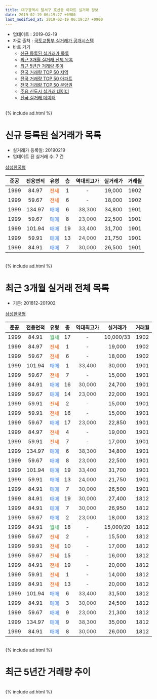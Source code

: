 ```yaml
---
title: 대구광역시 달서구 호산동 아파트 실거래 정보
date: 2019-02-19 06:19:27 +0900
last_modified_at: 2019-02-19 06:19:27 +0900
---
```


* 업데이트 : 2019-02-19
* 자료 출처 : [국토교통부 실거래가 공개시스템](http://rt.molit.go.kr)
* 바로 가기
    * [신규 등록된 실거래가 목록](#신규-등록된-실거래가-목록)
    * [최근 3개월 실거래 전체 목록](#최근-3개월-실거래-전체-목록)
    * [최근 5년간 거래량 추이](#최근-5년간-거래량-추이)
    * [전국 거래량 TOP 50 지역](https://inasie.github.io/apt-trade-info/최근-3개월-전국에서-가장-거래가-많이-발생한-지역)
    * [전국 거래량 TOP 50 아파트](https://inasie.github.io/apt-trade-info/최근-3개월-전국에서-가장-거래가-많이-발생한-아파트)
    * [전국 거래량 TOP 50 분양권](https://inasie.github.io/apt-trade-info/최근-3개월-전국에서-가장-거래가-많이-발생한-분양권)
    * [주요 신도시 실거래 데이터](https://inasie.github.io/apt-trade-info/주요-신도시)
    * [전국 실거래 데이터](https://inasie.github.io/apt-trade-info/전국)
<br>
{% include ad.html %}
<br>

# 신규 등록된 실거래가 목록
* 실거래가 등록일: 20190219
* 업데이트 된 실거래 수: 7 건


[삼성한국형](https://search.naver.com/search.naver?query=%EB%8C%80%EA%B5%AC%EA%B4%91%EC%97%AD%EC%8B%9C+%EB%8B%AC%EC%84%9C%EA%B5%AC+%ED%98%B8%EC%82%B0%EB%8F%99+%EC%82%BC%EC%84%B1%ED%95%9C%EA%B5%AD%ED%98%95)

|준공|전용면적|유형|층|역대최고가|실거래가|거래월|
|:---:|:---:|:---:|:---:|:---:|:---:|:---:|
|1999|84.97|<span style="color:#ff5a00">전세</span>|1|<span style="color:#444444">-</span>|19,000|1902|
|1999|59.67|<span style="color:#ff5a00">전세</span>|6|<span style="color:#444444">-</span>|18,000|1902|
|1999|134.97|<span style="color:#4285f3">매매</span>|6|<span style="color:#444444">38,300</span>|34,800|1901|
|1999|59.67|<span style="color:#4285f3">매매</span>|8|<span style="color:#444444">23,000</span>|22,500|1901|
|1999|101.94|<span style="color:#4285f3">매매</span>|19|<span style="color:#444444">33,400</span>|31,700|1901|
|1999|59.91|<span style="color:#4285f3">매매</span>|13|<span style="color:#444444">24,000</span>|21,750|1901|
|1999|84.91|<span style="color:#4285f3">매매</span>|7|<span style="color:#444444">30,000</span>|26,500|1901|


<br>
{% include ad.html %}
<br>

# 최근 3개월 실거래 전체 목록
* 기준: 201812-201902


[삼성한국형](https://search.naver.com/search.naver?query=%EB%8C%80%EA%B5%AC%EA%B4%91%EC%97%AD%EC%8B%9C+%EB%8B%AC%EC%84%9C%EA%B5%AC+%ED%98%B8%EC%82%B0%EB%8F%99+%EC%82%BC%EC%84%B1%ED%95%9C%EA%B5%AD%ED%98%95)

|준공|전용면적|유형|층|역대최고가|실거래가|거래월|
|:---:|:---:|:---:|:---:|:---:|:---:|:---:|
|1999|84.91|<span style="color:#34a853">월세</span>|17|<span style="color:#444444">-</span>|10,000/33|1902|
|1999|84.97|<span style="color:#ff5a00">전세</span>|1|<span style="color:#444444">-</span>|19,000|1902|
|1999|59.67|<span style="color:#ff5a00">전세</span>|6|<span style="color:#444444">-</span>|18,000|1902|
|1999|101.94|<span style="color:#4285f3">매매</span>|1|<span style="color:#444444">33,400</span>|30,000|1901|
|1999|59.67|<span style="color:#ff5a00">전세</span>|7|<span style="color:#444444">-</span>|15,000|1901|
|1999|84.91|<span style="color:#4285f3">매매</span>|16|<span style="color:#444444">30,000</span>|24,700|1901|
|1999|59.67|<span style="color:#4285f3">매매</span>|14|<span style="color:#444444">23,000</span>|22,000|1901|
|1999|59.91|<span style="color:#ff5a00">전세</span>|2|<span style="color:#444444">-</span>|15,000|1901|
|1999|59.91|<span style="color:#ff5a00">전세</span>|16|<span style="color:#444444">-</span>|15,000|1901|
|1999|59.67|<span style="color:#4285f3">매매</span>|17|<span style="color:#444444">23,000</span>|22,850|1901|
|1999|84.97|<span style="color:#ff5a00">전세</span>|4|<span style="color:#444444">-</span>|19,000|1901|
|1999|59.91|<span style="color:#ff5a00">전세</span>|7|<span style="color:#444444">-</span>|17,000|1901|
|1999|134.97|<span style="color:#4285f3">매매</span>|6|<span style="color:#444444">38,300</span>|34,800|1901|
|1999|59.67|<span style="color:#4285f3">매매</span>|8|<span style="color:#444444">23,000</span>|22,500|1901|
|1999|101.94|<span style="color:#4285f3">매매</span>|19|<span style="color:#444444">33,400</span>|31,700|1901|
|1999|59.91|<span style="color:#4285f3">매매</span>|13|<span style="color:#444444">24,000</span>|21,750|1901|
|1999|84.91|<span style="color:#4285f3">매매</span>|7|<span style="color:#444444">30,000</span>|26,500|1901|
|1999|84.91|<span style="color:#4285f3">매매</span>|19|<span style="color:#444444">30,000</span>|27,400|1812|
|1999|84.91|<span style="color:#4285f3">매매</span>|7|<span style="color:#444444">30,000</span>|26,950|1812|
|1999|59.67|<span style="color:#4285f3">매매</span>|2|<span style="color:#444444">23,000</span>|18,000|1812|
|1999|84.91|<span style="color:#34a853">월세</span>|18|<span style="color:#444444">-</span>|15,000/20|1812|
|1999|59.67|<span style="color:#ff5a00">전세</span>|2|<span style="color:#444444">-</span>|15,500|1812|
|1999|59.91|<span style="color:#ff5a00">전세</span>|10|<span style="color:#444444">-</span>|17,000|1812|
|1999|59.67|<span style="color:#ff5a00">전세</span>|15|<span style="color:#444444">-</span>|16,000|1812|
|1999|84.91|<span style="color:#ff5a00">전세</span>|19|<span style="color:#444444">-</span>|20,000|1812|
|1999|59.91|<span style="color:#ff5a00">전세</span>|1|<span style="color:#444444">-</span>|14,000|1812|
|1999|84.91|<span style="color:#ff5a00">전세</span>|13|<span style="color:#444444">-</span>|20,000|1812|
|1999|101.94|<span style="color:#4285f3">매매</span>|6|<span style="color:#444444">33,400</span>|31,500|1812|
|1999|84.91|<span style="color:#4285f3">매매</span>|3|<span style="color:#444444">30,000</span>|24,500|1812|
|1999|59.67|<span style="color:#4285f3">매매</span>|9|<span style="color:#444444">23,000</span>|21,300|1812|
|1999|134.97|<span style="color:#4285f3">매매</span>|9|<span style="color:#444444">38,300</span>|35,000|1812|
|1999|84.91|<span style="color:#4285f3">매매</span>|8|<span style="color:#444444">30,000</span>|26,000|1812|


<br>
{% include ad.html %}
<br>

# 최근 5년간 거래량 추이


<div style="width:100%;">
    <canvas id="deal_progress" height="200"></canvas>
</div>

<script>
new Chart(document.getElementById("deal_progress"), {
    type: 'line',
    data: {
        labels: ['201402','201403','201404','201405','201406','201407','201408','201409','201410','201411','201412','201501','201502','201503','201504','201505','201506','201507','201508','201509','201510','201511','201512','201601','201602','201603','201604','201605','201606','201607','201608','201609','201610','201611','201612','201701','201702','201703','201704','201705','201706','201707','201708','201709','201710','201711','201712','201801','201802','201803','201804','201805','201806','201807','201808','201809','201810','201811','201812','201901','201902'],
        datasets: [{
            label: '매매',
            pointRadius: 1,
            data: [7, 6, 9, 6, 6, 11, 9, 6, 13, 10, 3, 11, 8, 9, 12, 6, 14, 12, 13, 9, 11, 5, 4, 1, 0, 1, 2, 6, 2, 6, 5, 10, 9, 15, 3, 6, 11, 6, 6, 5, 13, 15, 14, 9, 9, 9, 4, 7, 6, 13, 5, 9, 11, 11, 7, 6, 12, 3, 8, 9, 0],
            borderColor: "rgba(255, 201, 14, 1)",
            backgroundColor: "rgba(255, 201, 14, 0.5)",
            fill: false,
            lineTension: 0
        },{
            label: '전월세',
            pointRadius: 1,
            data: [5, 3, 9, 8, 5, 4, 8, 2, 4, 5, 5, 6, 6, 6, 3, 4, 4, 8, 8, 5, 9, 5, 3, 6, 7, 4, 2, 5, 10, 2, 2, 4, 5, 12, 7, 7, 6, 3, 7, 5, 0, 3, 4, 5, 3, 3, 2, 1, 5, 6, 5, 6, 4, 6, 4, 4, 9, 4, 7, 5, 3],
            borderColor: "rgba(0, 141, 185, 1)",
            backgroundColor: "rgba(0, 141, 185, 0.5)",
            fill: false,
            lineTension: 0
        }
        ]
    },
    options: {
        responsive: true,
        title: {
            display: false
        },
        tooltips: {
            mode: 'index',
            intersect: false
        },
        hover: {
            mode: 'nearest',
            intersect: true
        },
        scales: {
            xAxes: [{
                display: true,
                scaleLabel: {
                    display: true,
                    labelString: '년/월'
                }
            }],
            yAxes: [{
                display: true,
                ticks: {
                    suggestedMin: 0,
                },
                scaleLabel: {
                    display: true,
                    labelString: '실거래 수'
                }
            }]
        }
    }
});

</script>


<br>
{% include ad.html %}
<br>

